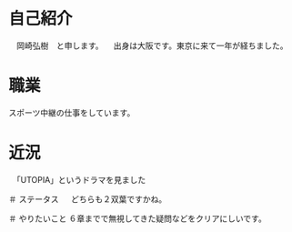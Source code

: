 # 自己紹介
　岡崎弘樹　と申します。
　出身は大阪です。東京に来て一年が経ちました。
# 職業
スポーツ中継の仕事をしています。

# 近況

　「UTOPIA」というドラマを見ました

＃ ステータス
　 どちらも２双葉ですかね。

＃ やりたいこと
  ６章までで無視してきた疑問などをクリアにしいです。
